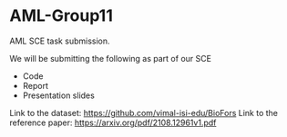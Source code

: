 # AML-Group11
AML SCE task submission. 

We will be submitting the following as part of our SCE
- Code
- Report
- Presentation slides

Link to the dataset: https://github.com/vimal-isi-edu/BioFors
Link to the reference paper: https://arxiv.org/pdf/2108.12961v1.pdf
